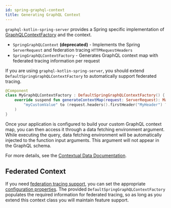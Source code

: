 ```yaml
---
id: spring-graphql-context
title: Generating GraphQL Context
---
```

`graphql-kotlin-spring-server` provides a Spring specific implementation of [GraphQLContextFactory](../graphql-context-factory.md)
and the context.

* `SpringGraphQLContext` **(deprecated)** - Implements the Spring `ServerRequest` and federation tracing `HTTPRequestHeaders`
* `SpringGraphQLContextFactory` - Generates GraphQL context map with federated tracing information per request

If you are using `graphql-kotlin-spring-server`, you should extend `DefaultSpringGraphQLContextFactory` to automatically
support federated tracing.

```kotlin
@Component
class MyGraphQLContextFactory : DefaultSpringGraphQLContextFactory() {
    override suspend fun generateContextMap(request: ServerRequest): Map<*, Any> = super.generateContextMap(request) + mapOf(
        "myCustomValue" to (request.headers().firstHeader("MyHeader") ?: "defaultContext")
    )
}
```

Once your application is configured to build your custom GraphQL context map, you can then access it through a data fetching
environment argument. While executing the query, data fetching environment will be automatically injected to the function input arguments.
This argument will not appear in the GraphQL schema.

For more details, see the [Contextual Data Documentation](../../schema-generator/execution/contextual-data.md).

## Federated Context

If you need [federation tracing support](../../schema-generator/federation/federation-tracing.md), you can set the appropriate [configuration properties](./spring-properties.md).
The provided `DefaultSpringGraphQLContextFactory` populates the required information for federated tracing, so as long as
you extend this context class you will maintain feature support.
